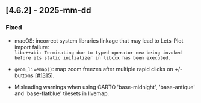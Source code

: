 ## [4.6.2] - 2025-mm-dd

### Fixed

- macOS: incorrect system libraries linkage that may lead to Lets-Plot import failure:<br>
  ```libc++abi: Terminating due to typed operator new being invoked before its static initializer in libcxx has been executed.```


- `geom_livemap()`: map zoom freezes after multiple rapid clicks on +/- buttons [[#1315](https://github.com/JetBrains/lets-plot/issues/1315)].
- Misleading warnings when using CARTO 'base-midnight', 'base-antique' and 'base-flatblue' tilesets in livemap.
